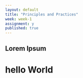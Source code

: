 ```yaml
---
layout: default
title: "Principles and Practices"
week: week-1
assignment: y
published: true
---
```


## Lorem Ipsum
# hello World